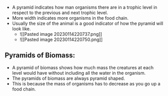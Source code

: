 - A pyramid indicates how man organisms there are in a trophic level in respect to the previous and next trophic level.
- More width indicates more organisms in the food chain.
- Usually the size of the animal is a good indicator of how the pyramid will look like.
	- ![[Pasted image 20230114220737.png]]
	- ![[Pasted image 20230114220750.png]]

## Pyramids of Biomass:
- A pyramid of biomass shows how much mass the creatures at each level would have without including all the water in the organism.
- The pyramids of biomass are always pyramid shaped.
- This is because the mass of organisms has to decrease as you go up a food chain.
